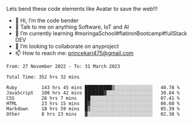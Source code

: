 Lets bend these code elements like Avatar to save the web!!!
- 👋 Hi, I’m the code bender
- 👀 Talk to me on anything Software, IoT and AI
- 🌱 I’m currently learning #moringaSchool#flatironBootcamp#fullStack DEV
- 💞️ I’m looking to collaborate on anyproject
- 📫 How to reach me: princekari475@gmail.com

<!--START_SECTION:waka-->

```text
From: 27 November 2022 - To: 31 March 2023

Total Time: 352 hrs 32 mins

Ruby         143 hrs 45 mins ██████████▒░░░░░░░░░░░░░░   40.78 %
JavaScript   108 hrs 42 mins ███████▓░░░░░░░░░░░░░░░░░   30.84 %
CSS          26 hrs 7 mins   ██░░░░░░░░░░░░░░░░░░░░░░░   07.41 %
HTML         23 hrs 15 mins  █▓░░░░░░░░░░░░░░░░░░░░░░░   06.60 %
Markdown     18 hrs 59 mins  █▒░░░░░░░░░░░░░░░░░░░░░░░   05.39 %
Other        8 hrs 23 mins   ▓░░░░░░░░░░░░░░░░░░░░░░░░   02.38 %
```

<!--END_SECTION:waka-->


<!---
prince475/prince475 is a ✨ special ✨ repository because its `README.md` (this file) appears on your GitHub profile.
You can click the Preview link to take a look at your changes.
--->
